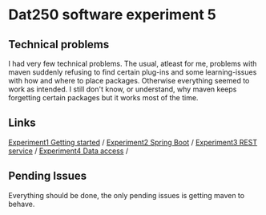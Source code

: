 # Dat250 software experiment 5

## Technical problems

I had very few technical problems. The usual, atleast for me, problems with maven suddenly refusing to find certain plug-ins and some learning-issues with 
how and where to place packages. Otherwise everything seemed to work as intended. I still don't know, or understand, why maven keeps forgetting certain packages 
but it works most of the time.

## Links

[Experiment1 Getting started](https://github.com/Gudolv/Dat250-exp5/tree/master/src/main/java/com/example/demo) /
[Experiment2 Spring Boot](https://github.com/Gudolv/Dat250-exp5/tree/master/src/main/java/com/example/helloworld) /
[Experiment3 REST service](https://github.com/Gudolv/Dat250-exp5/tree/master/src/main/java/com/example/restfuldemo) /
[Experiment4 Data access](https://github.com/Gudolv/Dat250-exp5/tree/master/src/main/java/com/example/jpaspringdemo) /

## Pending Issues

Everything should be done, the only pending issues is getting maven to behave. 
